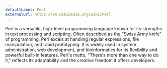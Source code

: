 ```yaml
---
defaultLabel: Perl
externalUrl: https://en.wikipedia.org/wiki/Perl
---
```


Perl is a versatile, high-level programming language known for its strengths in text processing and scripting. Often described as the "Swiss Army knife" of programming, Perl excels at handling regular expressions, file manipulation, and rapid prototyping. It is widely used in system administration, web development, and bioinformatics for its flexibility and powerful built-in features. Perl's motto, "There's more than one way to do it," reflects its adaptability and the creative freedom it offers developers.

